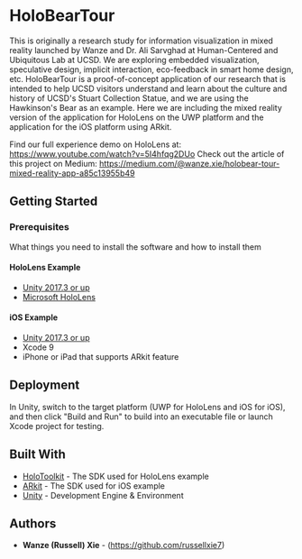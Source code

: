 # HoloBearTour
This is originally a research study for information visualization in mixed reality launched by Wanze and Dr. Ali Sarvghad at Human-Centered and Ubiquitous Lab at UCSD. We are exploring embedded visualization, speculative design, implicit interaction, eco-feedback in smart home design, etc. HoloBearTour is a proof-of-concept application of our research that is intended to help UCSD visitors understand and learn about the culture and history of UCSD's Stuart Collection Statue, and we are using the Hawkinson's Bear as an example. Here we are including the mixed reality version of the application for HoloLens on the UWP platform and the application for the iOS platform using ARkit.

Find our full experience demo on HoloLens at: https://www.youtube.com/watch?v=5I4hfqg2DUo 
Check out the article of this project on Medium: https://medium.com/@wanze.xie/holobear-tour-mixed-reality-app-a85c13955b49

## Getting Started

### Prerequisites

What things you need to install the software and how to install them

#### HoloLens Example

* [Unity 2017.3 or up](https://unity3d.com/get-unity/download/archive)
* [Microsoft HoloLens](https://www.microsoft.com/en-us/hololens/buy)


#### iOS Example

* [Unity 2017.3 or up](https://unity3d.com/get-unity/download/archive)
* Xcode 9
* iPhone or iPad that supports ARkit feature

## Deployment

In Unity, switch to the target platform (UWP for HoloLens and iOS for iOS), and then click "Build and Run" to build into an executable file or launch Xcode project for testing.

## Built With

* [HoloToolkit](https://github.com/Microsoft/MixedRealityToolkit-Unity) - The SDK used for HoloLens example
* [ARkit](https://developer.apple.com/arkit/) - The SDK used for iOS example
* [Unity](https://unity3d.com/) - Development Engine & Environment

## Authors

* **Wanze (Russell) Xie** - (https://github.com/russellxie7)



